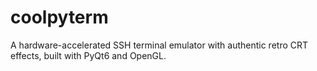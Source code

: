 # coolpyterm
A hardware-accelerated SSH terminal emulator with authentic retro CRT effects, built with PyQt6 and OpenGL.
